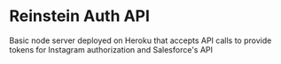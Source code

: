 # Reinstein Auth API

Basic node server deployed on Heroku that accepts API calls to provide tokens for Instagram authorization and Salesforce's API
